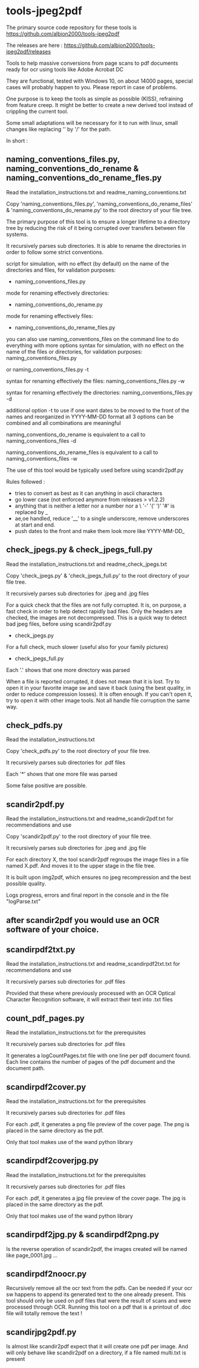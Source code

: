# tools-jpeg2pdf

The primary source code repository for these tools is https://github.com/albion2000/tools-jpeg2pdf

The releases are here : https://github.com/albion2000/tools-jpeg2pdf/releases

Tools to help massive conversions from page scans to pdf documents ready for ocr using tools like Adobe Acrobat DC

They are functional, tested with Windows 10, on about 14000 pages, special cases will probably happen to you. Please report in case of problems.

One purpose is to keep the tools as simple as possible (KISS), refraining from feature creep. It might be better to create a new derived tool instead of crippling the current tool.

Some small adaptations will be necessary for it to run with linux, small changes like replacing '\' by '/' for the path. 

In short :

## naming_conventions_files.py, naming_conventions_do_rename & naming_conventions_do_rename_fles.py

Read the installation_instructions.txt and readme_naming_conventions.txt

Copy 'naming_conventions_files.py', 'naming_conventions_do_rename_files' & 'naming_conventions_do_rename.py' to the root directory of your file tree.

The primary purpose of this tool is to ensure a longer lifetime to a directory tree by reducing the risk of it being corrupted over transfers between file systems.

It recursively parses sub directories.
It is able to rename the directories in order to follow some strict conventions.

script for simulation, with no effect (by default) on the name of the directories and files, for validation purposes:
  * naming_conventions_files.py
  
mode for renaming effectively directories:
  * naming_conventions_do_rename.py

mode for renaming effectively files:
  * naming_conventions_do_rename_files.py

you can also use naming_conventions_files on the command line to do everything with more options
syntax for simulation, with no effect on the name of the files or directories, for validation purposes:
naming_conventions_files.py 

or naming_conventions_files.py -t

syntax for renaming effectively the files:
naming_conventions_files.py -w

syntax for renaming effectively the directories:
naming_conventions_files.py -d

additional option -t to use if one want dates to be moved to the front of the names and reorganized in YYYY-MM-DD format
all 3 options can be combined and all combinations are meaningful

naming_conventions_do_rename is equivalent to a call to naming_conventions_files -d

naming_conventions_do_rename_files is equivalent to a call to naming_conventions_files -w

The use of this tool would be typically used before using scandir2pdf.py

Rules followed : 
  * tries to convert as best as it can anything in ascii characters
  * go lower case (not enforced anymore from releases > v1.2.2)
  * anything that is neither a letter nor a number nor a \ '-' '(' ')' '#' is replaced by _
  * ae,oe handled, reduce '__' to a single underscore, remove underscores at start and end.
  * push dates to the front and make them look more like YYYY-MM-DD_

## check_jpegs.py & check_jpegs_full.py

Read the installation_instructions.txt and readme_check_jpegs.txt

Copy 'check_jpegs.py' & 'check_jpegs_full.py' to the root directory of your file tree.

It recursively parses sub directories for .jpeg and .jpg files

For a quick check that the files are not fully corrupted. 
It is, on purpose, a fast check in order to help detect rapidly bad files. 
Only the headers are checked, the images are not decompressed. 
This is a quick way to detect bad jpeg files, before using scandir2pdf.py
  * check_jpegs.py

For a full check, much slower (useful also for your family pictures)
  * check_jpegs_full.py

Each '.' shows that one more directory was parsed

When a file is reported corrupted, it does not mean that it is lost. Try to open it in your favorite image sw and save it back (using the best quality, in order to reduce compression losses). It is often enough.
If you can't open it, try to open it with other image tools. Not all handle file corruption the same way.

## check_pdfs.py 

Read the installation_instructions.txt 

Copy 'check_pdfs.py' to the root directory of your file tree.

It recursively parses sub directories for .pdf files

Each '*' shows that one more file was parsed

Some false positive are possible.

## scandir2pdf.py

Read the installation_instructions.txt and readme_scandir2pdf.txt for recommendations and use

Copy 'scandir2pdf.py' to the root directory of your file tree.

It recursively parses sub directories for .jpeg and .jpg file 

For each directory X, the tool scandir2pdf regroups the image files in a file named X.pdf. And moves it to the upper stage in the file tree.

It is built upon img2pdf, which ensures no jpeg recompression and the best possible quality.

Logs progress, errors and final report in the console and in the file "logParse.txt"

## after scandir2pdf you would use an OCR software of your choice.

## scandirpdf2txt.py

Read the installation_instructions.txt and readme_scandirpdf2txt.txt for recommendations and use

It recursively parses sub directories for .pdf files 

Provided that these where previously processed with an OCR Optical Character Recognition software, 
it will extract their text into .txt files 

## count_pdf_pages.py

Read the installation_instructions.txt for the prerequisites

It recursively parses sub directories for .pdf files 

It generates a logCountPages.txt file with one line per pdf document found. 
Each line contains the number of pages of the pdf document and the document path. 

## scandirpdf2cover.py

Read the installation_instructions.txt for the prerequisites

It recursively parses sub directories for .pdf files 

For each .pdf, it generates a png file preview of the cover page.
The png is placed in the same directory as the pdf.

Only that tool makes use of the wand python library

## scandirpdf2coverjpg.py

Read the installation_instructions.txt for the prerequisites

It recursively parses sub directories for .pdf files 

For each .pdf, it generates a jpg file preview of the cover page.
The jpg is placed in the same directory as the pdf.

Only that tool makes use of the wand python library


## scandirpdf2jpg.py & scandirpdf2png.py

Is the reverse operation of scandir2pdf, the images created will be named like page_0001.jpg ...

## scandirpdf2noocr.py

Recursively remove all the ocr text from the pdfs. Can be needed if your ocr sw happens to append its generated text to the one already present.
This tool should only be used on pdf files that were the result of scans and were processed through OCR. Running this tool on a pdf that is a printout of .doc file will totally remove the text !

## scandirjpg2pdf.py

Is almost like scandir2pdf expect that it will create one pdf per image. And will only behave like scandir2pdf on a directory, if a file named multi.txt is present



